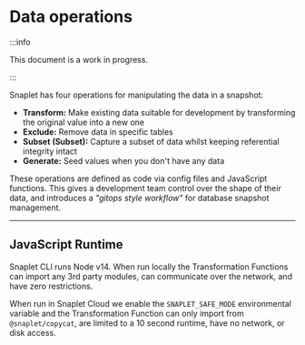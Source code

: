 # Data operations

:::info 

This document is a work in progress.

:::

Snaplet has four operations for manipulating the data in a snapshot:

- **Transform:** Make existing data suitable for development by transforming the original value into a new one
- **Exclude:** Remove data in specific tables
- **Subset (Subset):** Capture a subset of data whilst keeping referential integrity intact
- **Generate:** Seed values when you don't have any data

These operations are defined as code via config files and JavaScript functions.
This gives a development team control over the shape of their data, and introduces a _"gitops style workflow"_ for database snapshot management.

---

## JavaScript Runtime

Snaplet CLI runs Node v14. When run locally the Transformation Functions can import any 3rd party modules, can communicate over the network, and have zero restrictions.

When run in Snaplet Cloud we enable the `SNAPLET_SAFE_MODE` environmental variable and the Transformation Function can only import from `@snaplet/copycat`, are limited to a 10 second runtime, have no network, or disk access.

